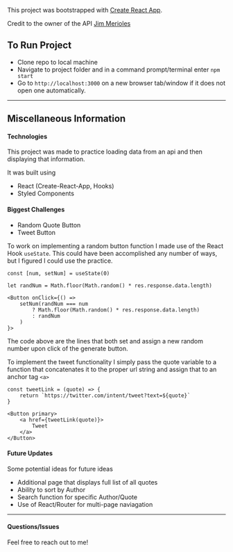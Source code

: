 This project was bootstrapped with [Create React App](https://github.com/facebook/create-react-app).

Credit to the owner of the API [Jim Merioles](https://github.com/jimmerioles)

## To Run Project
- Clone repo to local machine
- Navigate to project folder and in a command prompt/terminal enter `npm start`
- Go to `http://localhost:3000` on a new browser tab/window if it does not open one automatically.

---
## Miscellaneous Information

#### Technologies

This project was made to practice loading data from an api and then displaying that information.

It was built using

- React (Create-React-App, Hooks)
- Styled Components

#### Biggest Challenges

- Random Quote Button
- Tweet Button

To work on implementing a random button function I made use of the React Hook `useState`. This could have been accomplished any number of ways, but I figured I could use the practice.

```
const [num, setNum] = useState(0)

let randNum = Math.floor(Math.random() * res.response.data.length)

<Button onClick={() => 
	setNum(randNum === num 
		? Math.floor(Math.random() * res.response.data.length)
		: randNum
	)
}>
```
The code above are the lines that both set and assign a new random number upon click of the generate button. 

To implement the tweet functionality I simply pass the quote variable to a function that concatenates it to the proper url string and assign that to an anchor tag `<a>`

```
const tweetLink = (quote) => {
    return `https://twitter.com/intent/tweet?text=${quote}`
}

<Button primary>
    <a href={tweetLink(quote)}>
        Tweet
	</a>
</Button>
```

#### Future Updates

Some potential ideas for future ideas
- Additional page that displays full list of all quotes
- Ability to sort by Author
- Search function for specific Author/Quote
- Use of React/Router for multi-page naviagation

---

#### Questions/Issues

Feel free to reach out to me! 